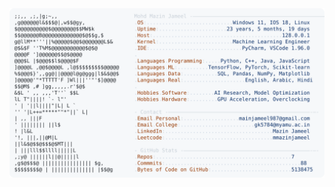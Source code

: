 <picture>
  <source srcset="https://raw.githubusercontent.com/mmazinjameel/mmazinjameel/main/dark_mode.svg?v=1745503771" media="(prefers-color-scheme: dark)">
  <img src="https://raw.githubusercontent.com/mmazinjameel/mmazinjameel/main/light_mode.svg?v=1745503771">
</picture>
